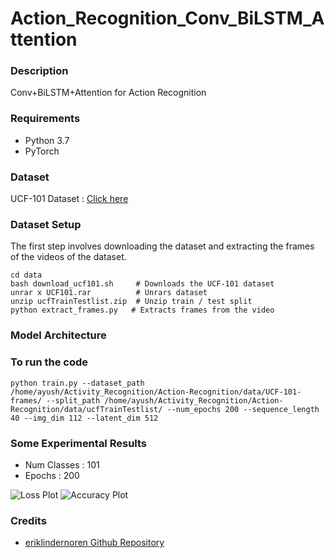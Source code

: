# Action_Recognition_Conv_BiLSTM_Attention

### Description
Conv+BiLSTM+Attention for Action Recognition

### Requirements
* Python 3.7
* PyTorch


### Dataset
UCF-101 Dataset : [Click here](https://www.crcv.ucf.edu/data/UCF101.php)

### Dataset Setup
The first step involves downloading the dataset and extracting the frames of the videos of the dataset.
```
cd data              
bash download_ucf101.sh     # Downloads the UCF-101 dataset
unrar x UCF101.rar          # Unrars dataset
unzip ucfTrainTestlist.zip  # Unzip train / test split
python extract_frames.py   # Extracts frames from the video 
```

### Model Architecture

### To run the code
```
python train.py --dataset_path /home/ayush/Activity_Recognition/Action-Recognition/data/UCF-101-frames/ --split_path /home/ayush/Activity_Recognition/Action-Recognition/data/ucfTrainTestlist/ --num_epochs 200 --sequence_length 40 --img_dim 112 --latent_dim 512
```

### Some Experimental Results
* Num Classes : 101
* Epochs : 200  

![Loss Plot](https://github.com/rayush7/Action_Recognition_Conv_BiLSTM_Attention/blob/master/loss_plot.png)
![Accuracy Plot](https://github.com/rayush7/Action_Recognition_Conv_BiLSTM_Attention/blob/master/accuracy_plot.png)



### Credits
* [eriklindernoren Github Repository](https://github.com/eriklindernoren/Action-Recognition)

